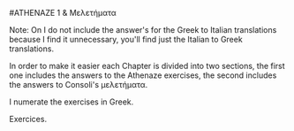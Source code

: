#ATHENAZE 1 & Μελετήματα

Note: On I do not include the answer's for the Greek to Italian translations because I find it unnecessary, you'll find just the Italian to Greek translations.

In order to make it easier each Chapter is divided into two sections, the first one includes the answers to the Athenaze exercises, the second includes the answers to Consoli's μελετήματα.

I numerate the exercises in Greek.

Exercices.
